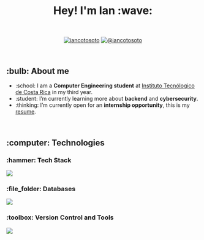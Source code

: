 <h1 align="center"> Hey! I'm Ian :wave: </h1> 

<!------------ Start Contact Information -------------->
<br>
<p align="center">
  <a href="https://linkedin.com/in/iancoto" target="blank"><img align="center" src="https://img.shields.io/badge/LinkedIn-0077B5?style=for-the-badge&logo=linkedin&logoColor=white" alt="iancotosoto"/></a>
    <a href = "mailto:iancotosoto@gmail.com" target="blank"><img align="center" src="https://img.shields.io/badge/Gmail-D14836?style=for-the-badge&logo=gmail&logoColor=white" alt="@iancotosoto"  /></a>
  </p>
</p>
<br>
<!------------ End Contact Information -------------->

<!------------ Start Intro -------------->
<h2 align="left"> :bulb: About me </h2> 
<ul>
  <li>:school: I am a <b>Computer Engineering student</b> at <a href="https://www.tec.ac.cr/">Instituto Tecnólogico de Costa Rica</a> in my third year.</li>
  <li>:student: I’m currently learning more about <b>backend</b> and <b>cybersecurity</b>.</li>
  <li>:thinking: I’m currently open for an <b>internship opportunity</b>, this is my <a href="https://drive.google.com/file/d/1mtwV7KGm1H1Zd1Q9sik-eqMbbEQA1WOA/view?usp=sharing">resume</a>.</li>
</ul>
<br>
<!------------ End Intro -------------->

<!------------ Start Technologies -------------->
<h2 align="left"> :computer: Technologies </h2>

<h3> :hammer: Tech Stack </h3>
<p align="left">
  <a href="https://skillicons.dev">
    <img src="https://skillicons.dev/icons?i=py,java,c,cs,cpp,html,css,js,astro,flask,postman&theme=dark"/>
  </a>
</p>

<h3> :file_folder: Databases </h3>
<p align="left">
  <a href="https://skillicons.dev">
    <img src="https://skillicons.dev/icons?i=mysql,postgres,mongodb,redis&theme=dark"/>
  </a>
</p>

<h3> :toolbox: Version Control and Tools </h3>
<p align="left">
  <a href="https://skillicons.dev">
    <img src="https://skillicons.dev/icons?i=git,github,linux,bash,docker,vscode,figma,ai,ps&theme=dark"/>
  </a>
</p>
<br>
<!------------ End Technologies -------------->
